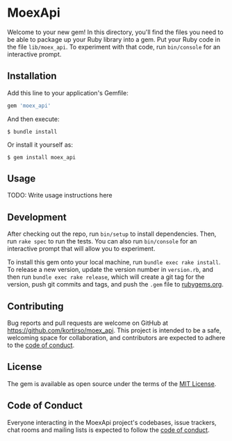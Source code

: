 # MoexApi

Welcome to your new gem! In this directory, you'll find the files you need to be able to package up your Ruby library into a gem. Put your Ruby code in the file `lib/moex_api`. To experiment with that code, run `bin/console` for an interactive prompt.

## Installation

Add this line to your application's Gemfile:

```ruby
gem 'moex_api'
```

And then execute:

    $ bundle install

Or install it yourself as:

    $ gem install moex_api

## Usage

TODO: Write usage instructions here

## Development

After checking out the repo, run `bin/setup` to install dependencies. Then, run `rake spec` to run the tests. You can also run `bin/console` for an interactive prompt that will allow you to experiment.

To install this gem onto your local machine, run `bundle exec rake install`. To release a new version, update the version number in `version.rb`, and then run `bundle exec rake release`, which will create a git tag for the version, push git commits and tags, and push the `.gem` file to [rubygems.org](https://rubygems.org).

## Contributing

Bug reports and pull requests are welcome on GitHub at https://github.com/kortirso/moex_api. This project is intended to be a safe, welcoming space for collaboration, and contributors are expected to adhere to the [code of conduct](https://github.com/kortirso/moex_api/blob/master/CODE_OF_CONDUCT.md).


## License

The gem is available as open source under the terms of the [MIT License](https://opensource.org/licenses/MIT).

## Code of Conduct

Everyone interacting in the MoexApi project's codebases, issue trackers, chat rooms and mailing lists is expected to follow the [code of conduct](https://github.com/kortirso/moex_api/blob/master/CODE_OF_CONDUCT.md).
